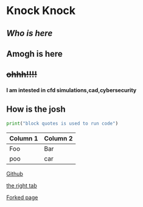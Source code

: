 <h1 align="Centre">Knock Knock</h1>

## _Who is here_

## Amogh is here

## ~~ohhh!!!!~~

#### I am intested in cfd simulations,cad,cybersecurity

## __How is the josh__

```python
print("block quotes is used to run code")
```

|Column 1 | Column 2 |
|-------- | ---------|
|   Foo   |    Bar   |
|   poo   |    car   |

[Github](https://github.com)

[the right tab](https://www.youtube.com/watch?v=dQw4w9WgXcQ)

[Forked page](https://github.com/hackerspace-PESU/Markdown101)



